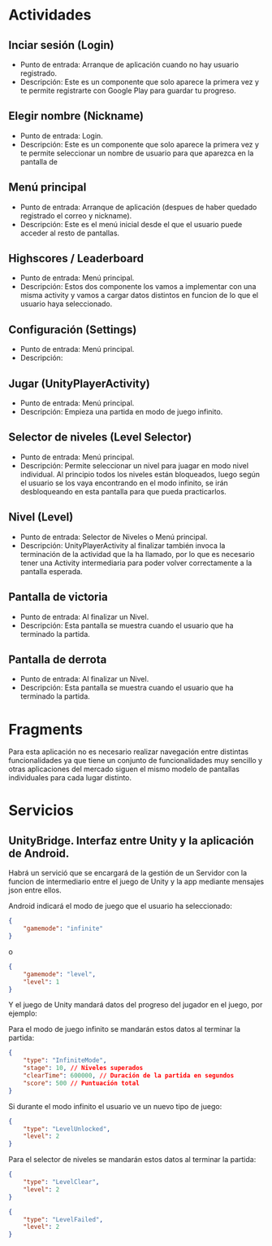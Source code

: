 # Actividades

## Inciar sesión (Login)
- Punto de entrada: Arranque de aplicación cuando no hay usuario registrado.
- Descripción: Este es un componente que solo aparece la primera vez y te permite registrarte con Google Play para guardar tu progreso.

## Elegir nombre (Nickname)
- Punto de entrada: Login.
- Descripción: Este es un componente que solo aparece la primera vez y te permite seleccionar un nombre de usuario para que aparezca en la pantalla de 

## Menú principal
- Punto de entrada: Arranque de aplicación (despues de haber quedado registrado el correo y nickname).
- Descripción: Este es el menú inicial desde el que el usuario puede acceder al resto de pantallas.

## Highscores / Leaderboard
- Punto de entrada: Menú principal.
- Descripción: Estos dos componente los vamos a implementar con una misma activity y vamos a cargar datos distintos en funcion de lo que el usuario haya seleccionado.

## Configuración (Settings)
- Punto de entrada: Menú principal.
- Descripción:
 
## Jugar (UnityPlayerActivity)
- Punto de entrada: Menú principal.
- Descripción: Empieza una partida en modo de juego infinito.

## Selector de niveles (Level Selector)
- Punto de entrada: Menú principal.
- Descripción: Permite seleccionar un nivel para juagar en modo nivel individual. Al principio todos los niveles están bloqueados, luego según el usuario se los vaya encontrando en el modo infinito, se irán desbloqueando en esta pantalla para que pueda practicarlos.

## Nivel (Level)
- Punto de entrada: Selector de Niveles o Menú principal.
- Descripción: UnityPlayerActivity al finalizar también invoca la terminación de la actividad que la ha llamado, por lo que es necesario tener una Activity intermediaria para poder volver correctamente a la pantalla esperada.

## Pantalla de victoria
- Punto de entrada: Al finalizar un Nivel.
- Descripción: Esta pantalla se muestra cuando el usuario que ha terminado la partida.

## Pantalla de derrota
- Punto de entrada: Al finalizar un Nivel.
- Descripción: Esta pantalla se muestra cuando el usuario que ha terminado la partida.

# Fragments
Para esta aplicación no es necesario realizar navegación entre distintas funcionalidades ya que tiene un conjunto de funcionalidades muy sencillo y otras aplicaciones del mercado siguen el mismo modelo de pantallas individuales para cada lugar distinto.


# Servicios

## UnityBridge. Interfaz entre Unity y la aplicación de Android.

Habrá un servició que se encargará de la gestión de un Servidor con la funcion de intermediario entre el juego de Unity y la app mediante mensajes json entre ellos.

Android indicará el modo de juego que el usuario ha seleccionado:

```json
{
	"gamemode": "infinite"
}
```
o
```json
{
	"gamemode": "level",
	"level": 1
}
```
Y el juego de Unity mandará datos del progreso del jugador en el juego, por ejemplo:

Para el modo de juego infinito se mandarán estos datos al terminar la partida:
```json
{
	"type": "InfiniteMode",
	"stage": 10, // Niveles superados
	"clearTime": 600000, // Duración de la partida en segundos
	"score": 500 // Puntuación total
}
```

Si durante el modo infinito el usuario ve un nuevo tipo de juego:
```json
{
	"type": "LevelUnlocked",
	"level": 2
}
```

Para el selector de niveles se mandarán estos datos al terminar la partida:
```json
{
	"type": "LevelClear",
	"level": 2
}
```

```json
{
	"type": "LevelFailed",
	"level": 2
}
```





